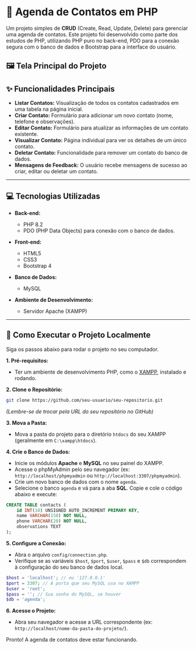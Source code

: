 # 📔 Agenda de Contatos em PHP

Um projeto simples de **CRUD** (Create, Read, Update, Delete) para gerenciar uma agenda de contatos. Este projeto foi desenvolvido como parte dos estudos de PHP, utilizando PHP puro no back-end, PDO para a conexão segura com o banco de dados e Bootstrap para a interface do usuário.

## 🖼️ Tela Principal do Projeto

## ✨ Funcionalidades Principais

- **Listar Contatos:** Visualização de todos os contatos cadastrados em uma tabela na página inicial.
- **Criar Contato:** Formulário para adicionar um novo contato (nome, telefone e observações).
- **Editar Contato:** Formulário para atualizar as informações de um contato existente.
- **Visualizar Contato:** Página individual para ver os detalhes de um único contato.
- **Deletar Contato:** Funcionalidade para remover um contato do banco de dados.
- **Mensagens de Feedback:** O usuário recebe mensagens de sucesso ao criar, editar ou deletar um contato.

---

## 💻 Tecnologias Utilizadas

- **Back-end:**

  - PHP 8.2
  - PDO (PHP Data Objects) para conexão com o banco de dados.

- **Front-end:**

  - HTML5
  - CSS3
  - Bootstrap 4

- **Banco de Dados:**

  - MySQL

- **Ambiente de Desenvolvimento:**

  - Servidor Apache (XAMPP)

---

## 🚀 Como Executar o Projeto Localmente

Siga os passos abaixo para rodar o projeto no seu computador.

**1. Pré-requisitos:**

- Ter um ambiente de desenvolvimento PHP, como o [XAMPP](https://www.apachefriends.org/pt_br/index.html), instalado e rodando.

**2. Clone o Repositório:**

```bash
git clone https://github.com/seu-usuario/seu-repositorio.git
```

_(Lembre-se de trocar pela URL do seu repositório no GitHub)_

**3. Mova a Pasta:**

- Mova a pasta do projeto para o diretório `htdocs` do seu XAMPP (geralmente em `C:\xampp\htdocs`).

**4. Crie o Banco de Dados:**

- Inicie os módulos **Apache** e **MySQL** no seu painel do XAMPP.
- Acesse o phpMyAdmin pelo seu navegador (ex: `http://localhost/phpmyadmin` ou `http://localhost:3307/phpmyadmin`).
- Crie um novo banco de dados com o nome `agenda`.
- Selecione o banco `agenda` e vá para a aba **SQL**. Copie e cole o código abaixo e execute:

<!-- end list -->

```sql
CREATE TABLE contacts (
    id INT(10) UNSIGNED AUTO_INCREMENT PRIMARY KEY,
    name VARCHAR(150) NOT NULL,
    phone VARCHAR(20) NOT NULL,
    observations TEXT
);
```

**5. Configure a Conexão:**

- Abra o arquivo `config/connection.php`.
- Verifique se as variáveis `$host`, `$port`, `$user`, `$pass` e `$db` correspondem à configuração do seu banco de dados local.

<!-- end list -->

```php
$host = 'localhost'; // ou '127.0.0.1'
$port = 3307; // A porta que seu MySQL usa no XAMPP
$user = 'root';
$pass = ''; // Sua senha do MySQL, se houver
$db = 'agenda';
```

**6. Acesse o Projeto:**

- Abra seu navegador e acesse a URL correspondente (ex: `http://localhost/nome-da-pasta-do-projeto/`).

Pronto\! A agenda de contatos deve estar funcionando.
